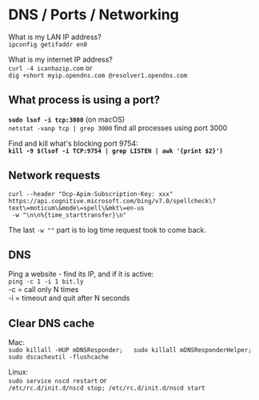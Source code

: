# DNS / Ports / Networking

What is my LAN IP address?  
`ipconfig getifaddr en0`

What is my internet IP address?  
`curl -4 icanhazip.com`  or   
`dig +short myip.opendns.com @resolver1.opendns.com`

## What process is using a port?

**`sudo lsof -i tcp:3000`** \(on macOS\)  
`netstat -vanp tcp | grep 3000` find all processes using port 3000

Find and kill what's blocking port 9754:  
**`kill -9 $(lsof -i TCP:9754 | grep LISTEN | awk '{print $2}')`**

## Network requests

```text
curl --header "Ocp-Apim-Subscription-Key: xxx" 
https://api.cognitive.microsoft.com/bing/v7.0/spellcheck\?text\=moticum\&mode\=spell\&mkt\=en-us
 -w "\n\n%{time_starttransfer}\n"
```

The last `-w ""` part is to log time request took to come back.

## DNS

Ping a website - find its IP, and if it is active:  
`ping -c 1 -i 1 bit.ly`   
-c  = call only N times  
-i = timeout and quit after N seconds

## Clear DNS cache

Mac:  
`sudo killall -HUP mDNSResponder;  
sudo killall mDNSResponderHelper;  
sudo dscacheutil -flushcache`

Linux:  
`sudo service nscd restart` or   
`/etc/rc.d/init.d/nscd stop; /etc/rc.d/init.d/nscd start` 











